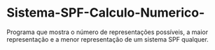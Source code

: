 # Sistema-SPF-Calculo-Numerico-
Programa que mostra o número de representações possíveis, a maior representação e a menor representação de um sistema SPF qualquer.
